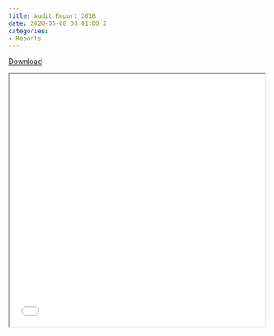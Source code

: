 ```yaml
---
title: Audit Report 2018
date: 2020-05-08 08:01:00 Z
categories:
- Reports
---
```


<a class="btn" href="/uploads/Audit-Report-2018.pdf">Download</a><br>
<iframe src="/uploads/Audit-Report-2018.pdf" width="100%" height="500px">
</iframe>
